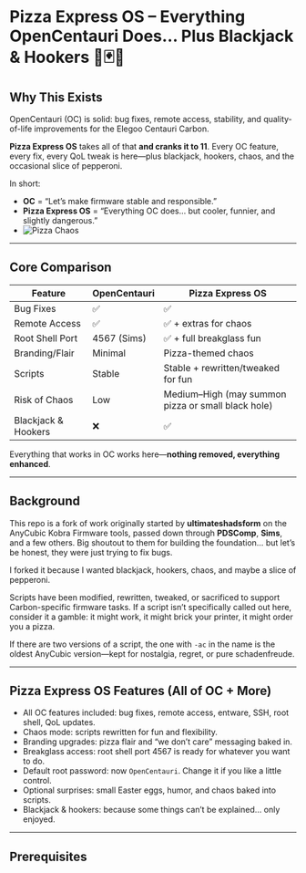 # Pizza Express OS – Everything OpenCentauri Does… Plus Blackjack & Hookers 🍕🃏💃

## Why This Exists

OpenCentauri (OC) is solid: bug fixes, remote access, stability, and quality-of-life improvements for the Elegoo Centauri Carbon.  

**Pizza Express OS** takes all of that **and cranks it to 11**. Every OC feature, every fix, every QoL tweak is here—plus blackjack, hookers, chaos, and the occasional slice of pepperoni.  

In short:  
- **OC** = “Let’s make firmware stable and responsible.”  
- **Pizza Express OS** = “Everything OC does… but cooler, funnier, and slightly dangerous.”
- ![Pizza Chaos](https://media0.giphy.com/media/v1.Y2lkPTc5MGI3NjExbzk2M2h3d2pja2ZlZHk1ZGNkY3dhYjZnNXFkMGE0N3pkaGJlcTRqeSZlcD12MV9pbnRlcm5hbF9naWZfYnlfaWQmY3Q9Zw/cYhhUmbtbneb6/giphy.gif)


---

## Core Comparison

| Feature | OpenCentauri | Pizza Express OS |
|---------|-------------|----------------|
| Bug Fixes | ✅ | ✅ |
| Remote Access | ✅ | ✅ + extras for chaos |
| Root Shell Port | 4567 (Sims) | ✅ + full breakglass fun |
| Branding/Flair | Minimal | Pizza-themed chaos |
| Scripts | Stable | Stable + rewritten/tweaked for fun |
| Risk of Chaos | Low | Medium–High (may summon pizza or small black hole) |
| Blackjack & Hookers | ❌ | ✅ |

Everything that works in OC works here—**nothing removed, everything enhanced**.  

---

## Background

This repo is a fork of work originally started by **ultimateshadsform** on the AnyCubic Kobra Firmware tools, passed down through **PDSComp**, **Sims**, and a few others. Big shoutout to them for building the foundation… but let’s be honest, they were just trying to fix bugs.  

I forked it because I wanted blackjack, hookers, chaos, and maybe a slice of pepperoni.  

Scripts have been modified, rewritten, tweaked, or sacrificed to support Carbon-specific firmware tasks. If a script isn’t specifically called out here, consider it a gamble: it might work, it might brick your printer, it might order you a pizza.  

If there are two versions of a script, the one with `-ac` in the name is the oldest AnyCubic version—kept for nostalgia, regret, or pure schadenfreude.  

---

## Pizza Express OS Features (All of OC + More)

- All OC features included: bug fixes, remote access, entware, SSH, root shell, QoL updates.  
- Chaos mode: scripts rewritten for fun and flexibility.  
- Branding upgrades: pizza flair and “we don’t care” messaging baked in.  
- Breakglass access: root shell port 4567 is ready for whatever you want to do.  
- Default root password: now `OpenCentauri`. Change it if you like a little control.  
- Optional surprises: small Easter eggs, humor, and chaos baked into scripts.  
- Blackjack & hookers: because some things can’t be explained… only enjoyed.  

---

## Prerequisites
